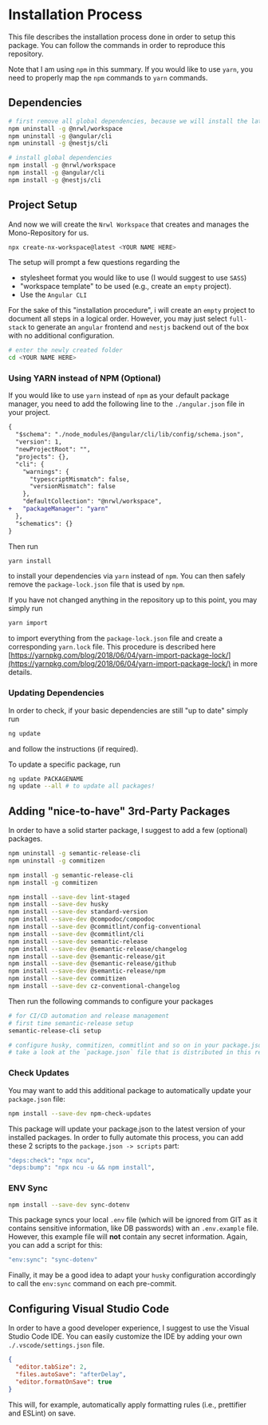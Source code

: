 # Installation Process

This file describes the installation process done in order to setup this package. You can follow the commands in order to reproduce this repository.

Note that I am using `npm` in this summary. If you would like to use `yarn`, you need to properly map the `npm` commands to `yarn` commands.

## Dependencies

```bash
# first remove all global dependencies, because we will install the latest versions
npm uninstall -g @nrwl/workspace
npm uninstall -g @angular/cli
npm uninstall -g @nestjs/cli

# install global dependencies
npm install -g @nrwl/workspace
npm install -g @angular/cli
npm install -g @nestjs/cli
```

## Project Setup

And now we will create the `Nrwl Workspace` that creates and manages the Mono-Repository for us.

```bash
npx create-nx-workspace@latest <YOUR NAME HERE>
```

The setup will prompt a few questions regarding the

- stylesheet format you would like to use (I would suggest to use `SASS`)
- "workspace template" to be used (e.g., create an `empty` project).
- Use the `Angular CLI`

For the sake of this "installation procedure", i will create an `empty` project to document all steps in a logical order. However, you may just select `full-stack` to generate an `angular` frontend and `nestjs` backend out of the box with no additional configuration.

```bash
# enter the newly created folder
cd <YOUR NAME HERE>
```

### Using YARN instead of NPM (Optional)

If you would like to use `yarn` instead of `npm` as your default package manager, you need to add the following line to the `./angular.json` file in your project.

```diff
{
  "$schema": "./node_modules/@angular/cli/lib/config/schema.json",
  "version": 1,
  "newProjectRoot": "",
  "projects": {},
  "cli": {
    "warnings": {
      "typescriptMismatch": false,
      "versionMismatch": false
    },
    "defaultCollection": "@nrwl/workspace",
+	"packageManager": "yarn"
  },
  "schematics": {}
}
```

Then run

```bash
yarn install
```

to install your dependencies via `yarn` instead of `npm`. You can then safely remove the `package-lock.json` file that is used by `npm`.

If you have not changed anything in the repository up to this point, you may simply run

```bash
yarn import
```

to import everything from the `package-lock.json` file and create a corresponding `yarn.lock` file. This procedure is described here [https://yarnpkg.com/blog/2018/06/04/yarn-import-package-lock/](https://yarnpkg.com/blog/2018/06/04/yarn-import-package-lock/) in more details.

### Updating Dependencies

In order to check, if your basic dependencies are still "up to date" simply run

```bash
ng update
```

and follow the instructions (if required).

To update a specific package, run

```bash
ng update PACKAGENAME
ng update --all # to update all packages!
```

## Adding "nice-to-have" 3rd-Party Packages

In order to have a solid starter package, I suggest to add a few (optional) packages.

```bash
npm uninstall -g semantic-release-cli
npm uninstall -g commitizen

npm install -g semantic-release-cli
npm install -g commitizen

npm install --save-dev lint-staged
npm install --save-dev husky
npm install --save-dev standard-version
npm install --save-dev @compodoc/compodoc
npm install --save-dev @commitlint/config-conventional
npm install --save-dev @commitlint/cli
npm install --save-dev semantic-release
npm install --save-dev @semantic-release/changelog
npm install --save-dev @semantic-release/git
npm install --save-dev @semantic-release/github
npm install --save-dev @semantic-release/npm
npm install --save-dev commitizen
npm install --save-dev cz-conventional-changelog
```

Then run the following commands to configure your packages

```bash
# for CI/CD automation and release management
# first time semantic-release setup
semantic-release-cli setup

# configure husky, commitizen, commitlint and so on in your package.json file
# take a look at the `package.json` file that is distributed in this repository to get a basic idea
```

### Check Updates

You may want to add this additional package to automatically update your `package.json` file:

```bash
npm install --save-dev npm-check-updates
```

This package will update your package.json to the latest version of your installed packages. In order to fully automate this process, you can add these 2 scripts to the `package.json -> scripts` part:

```bash
"deps:check": "npx ncu",
"deps:bump": "npx ncu -u && npm install",
```

### ENV Sync

```bash
npm install --save-dev sync-dotenv
```

This package syncs your local `.env` file (which will be ignored from GIT as it contains sensitive information, like DB passwords) with an `.env.example` file. However, this example file will **not** contain any secret information. Again, you can add a script for this:

```bash
"env:sync": "sync-dotenv"
```

Finally, it may be a good idea to adapt your `husky` configuration accordingly to call the `env:sync` command on each pre-commit.

## Configuring Visual Studio Code

In order to have a good developer experience, I suggest to use the Visual Studio Code IDE. You can easily customize the IDE by adding your own `./.vscode/settings.json` file.

```json
{
  "editor.tabSize": 2,
  "files.autoSave": "afterDelay",
  "editor.formatOnSave": true
}
```

This will, for example, automatically apply formatting rules (i.e., prettifier and ESLint) on save.
